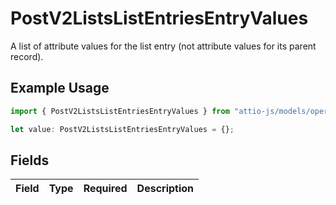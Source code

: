 # PostV2ListsListEntriesEntryValues

A list of attribute values for the list entry (not attribute values for its parent record).

## Example Usage

```typescript
import { PostV2ListsListEntriesEntryValues } from "attio-js/models/operations/postv2listslistentries.js";

let value: PostV2ListsListEntriesEntryValues = {};
```

## Fields

| Field       | Type        | Required    | Description |
| ----------- | ----------- | ----------- | ----------- |